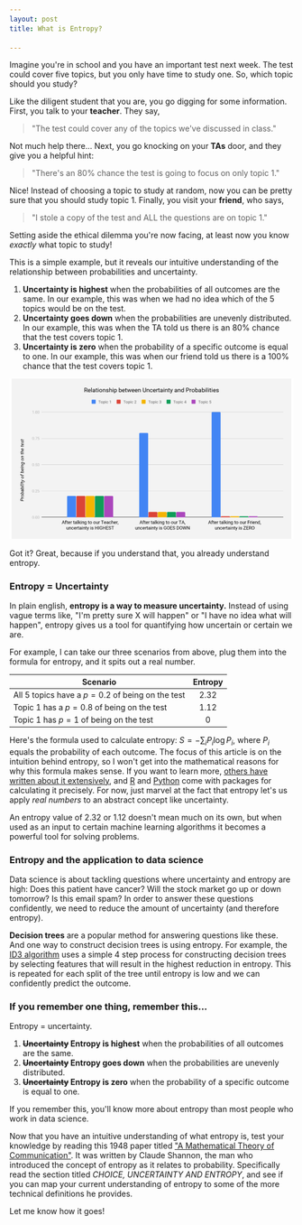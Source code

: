 ```yaml
---
layout: post
title: What is Entropy?

---
```


Imagine you're in school and you have an important test next week. The test could cover five topics, but you only have time to study one. So, which topic should you study?

Like the diligent student that you are, you go digging for some information. First, you talk to your **teacher**. They say,
> "The test could cover any of the topics we've discussed in class."

Not much help there... Next, you go knocking on your **TAs** door, and they give you a helpful hint:
> "There's an 80% chance the test is going to focus on only topic 1."

Nice! Instead of choosing a topic to study at random, now you can be pretty sure that you should study topic 1. Finally, you visit your **friend**, who says,
>"I stole a copy of the test and ALL the questions are on topic 1."

Setting aside the ethical dilemma you're now facing, at least now you know *exactly* what topic to study!

This is a simple example, but it reveals our intuitive understanding of the relationship between probabilities and uncertainty.

1. **Uncertainty is highest** when the probabilities of all outcomes are the same. In our example, this was when we had no idea which of the 5 topics would be on the test.
2. **Uncertainty goes down** when the probabilities are unevenly distributed. In our example, this was when the TA told us there is an 80% chance that the test covers topic 1.
3. **Uncertainty is zero** when the probability of a specific outcome is equal to one. In our example, this was when our friend told us there is a 100% chance that the test covers topic 1.


<img src="img/probability_and_uncertainty.png" alt="Probability and Uncertainty" width="800"/>

Got it? Great, because if you understand that, you already understand entropy.


### Entropy = Uncertainty

In plain english, **entropy is a way to measure uncertainty.** Instead of using vague terms like, "I'm pretty sure X will happen" or "I have no idea what will happen", entropy gives us a tool for quantifying how uncertain or certain we are.

For example, I can take our three scenarios from above, plug them into the formula for entropy, and it spits out a real number.

|Scenario|Entropy|
|---|:---:|
|All 5 topics have a $p=0.2$ of being on the test|2.32|
|Topic 1 has a $p=0.8$ of being on the test|1.12|
|Topic 1 has $p=1$ of being on the test|0|

Here's the formula used to calculate entropy: $S=-\sum _{i}P_{i}\log {P_{i}}$, where $P_i$ equals the probability of each outcome. The focus of this article is on the intuition behind entropy, so I won't get into the mathematical reasons for why this formula makes sense. If you want to learn more, [others have written about it extensively](https://towardsdatascience.com/entropy-is-a-measure-of-uncertainty-e2c000301c2c), and [R](https://www.rdocumentation.org/packages/DescTools/versions/0.99.19/topics/Entropy) and [Python](https://docs.scipy.org/doc/scipy/reference/generated/scipy.stats.entropy.html) come with packages for calculating it precisely. For now, just marvel at the fact that entropy let's us apply *real numbers* to an abstract concept like uncertainty.

An entropy value of 2.32 or 1.12 doesn't mean much on its own, but when used as an input to certain machine learning algorithms it becomes a powerful tool for solving problems.

### Entropy and the application to data science

Data science is about tackling questions where uncertainty and entropy are high: Does this patient have cancer? Will the stock market go up or down tomorrow? Is this email spam? In order to answer these questions confidently, we need to reduce the amount of uncertainty (and therefore entropy).

**Decision trees** are a popular method for answering questions like these. And one way to construct decision trees is using entropy. For example, the [ID3 algorithm](https://en.wikipedia.org/wiki/ID3_algorithm#Summary) uses a simple 4 step process for constructing decision trees by selecting features that will result in the highest reduction in entropy. This is repeated for each split of the tree until entropy is low and we can confidently predict the outcome.

### If you remember one thing, remember this...

Entropy = uncertainty.

1. **<strike>Uncertainty</strike> Entropy is highest** when the probabilities of all outcomes are the same.
2. **<strike>Uncertainty</strike> Entropy goes down** when the probabilities are unevenly distributed.
3. **<strike>Uncertainty</strike> Entropy is zero** when the probability of a specific outcome is equal to one.

If you remember this, you'll know more about entropy than most people who work in data science.

Now that you have an intuitive understanding of what entropy is, test your knowledge by reading this 1948 paper titled ["A Mathematical Theory of Communication"](http://www.math.harvard.edu/~ctm/home/text/others/shannon/entropy/entropy.pdf). It was written by Claude Shannon, the man who introduced the concept of entropy as it relates to probability. Specifically read the section titled *CHOICE, UNCERTAINTY AND ENTROPY*, and see if you can map your current understanding of entropy to some of the more technical definitions he provides.

Let me know how it goes!
